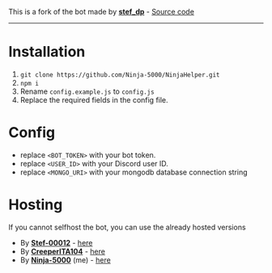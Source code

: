 This is a fork of the bot made by [**stef_dp**](https://github.com/Stef-00012) - [Source code](https://github.com/Stef-00012/Discord-User-Installed-Apps)

---

# Installation

1. `git clone https://github.com/Ninja-5000/NinjaHelper.git`
2. `npm i`
3. Rename `config.example.js` to `config.js`
4. Replace the required fields in the config file.

# Config

- replace `<BOT_TOKEN>` with your bot token.
- replace `<USER_ID>` with your Discord user ID.
- replace `<MONGO_URI>` with your mongodb database connection string

# Hosting

If you cannot selfhost the bot, you can use the already hosted versions

- By [**Stef-00012**](https://github.com/Stef-00012) - [here](https://discord.com/oauth2/authorize?client_id=1219574606294417499)
- By [**CreeperITA104**](https://github.com/Creeperita09) - [here](https://discord.com/oauth2/authorize?client_id=1222184630581592107)
- By [**Ninja-5000**](https://github.com/Ninja-5000) (me) - [here](https://discord.com/oauth2/authorize?client_id=1042885313367900211)

